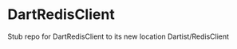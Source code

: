 DartRedisClient
===============

Stub repo for DartRedisClient to its new location Dartist/RedisClient